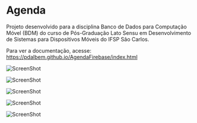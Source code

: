 # Agenda
Projeto desenvolvido para a disciplina Banco de Dados para Computação Móvel (BDM) do curso de Pós-Graduação Lato Sensu em Desenvolvimento de Sistemas para Dispositivos Móveis do IFSP São Carlos.

Para ver a documentação, acesse: https://pdalbem.github.io/AgendaFirebase/index.html

![ScreenShot](https://raw.github.com/pdalbem/Agenda/master/screenshots/screenshot1.jpg)

![ScreenShot](https://raw.github.com/pdalbem/Agenda/master/screenshots/screenshot2.jpg)

![ScreenShot](https://raw.github.com/pdalbem/Agenda/master/screenshots/screenshot3.jpg)

![ScreenShot](https://raw.github.com/pdalbem/Agenda/master/screenshots/screenshot4.jpg)

![ScreenShot](https://raw.github.com/pdalbem/Agenda/master/screenshots/screenshot5.jpg)
